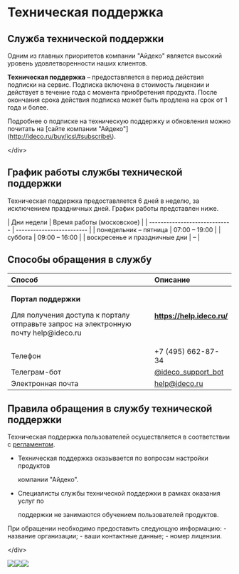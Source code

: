 # Техническая поддержка

## Служба технической поддержки

Одним из главных приоритетов компании "Айдеко" является высокий уровень удовлетворенности наших клиентов.

**Техническая поддержка** – предоставляется в период действия подписки на сервис. Подписка включена в стоимость лицензии и действует в течение года с момента приобретения продукта. После окончания срока действия подписка может быть продлена на срок от 1 года и более.

 Подробнее о подписке на техническую поддержку и обновления можно почитать на \[сайте компании "Айдеко"\]\(http://ideco.ru/buy/ics\#subscribe\).

&lt;/div&gt;

## График работы службы технической поддержки

Техническая поддержка предоставляется 6 дней в неделю, за исключением праздничных дней. График работы представлен ниже.

 \| Дни недели \| Время работы \(московское\) \| \| ----------------------------- \| ------------------------- \| \| понедельник – пятница \| 07:00 – 19:00 \| \| суббота \| 09:00 – 16:00 \| \| воскресенье и праздничные дни \| – \|

## Способы обращения в службу

<table>
  <thead>
    <tr>
      <th style="text-align:left">&#x421;&#x43F;&#x43E;&#x441;&#x43E;&#x431;</th>
      <th style="text-align:left">&#x41E;&#x43F;&#x438;&#x441;&#x430;&#x43D;&#x438;&#x435;</th>
    </tr>
  </thead>
  <tbody>
    <tr>
      <td style="text-align:left">
        <p><b>&#x41F;&#x43E;&#x440;&#x442;&#x430;&#x43B; &#x43F;&#x43E;&#x434;&#x434;&#x435;&#x440;&#x436;&#x43A;&#x438;</b>
        </p>
        <p>&#x414;&#x43B;&#x44F; &#x43F;&#x43E;&#x43B;&#x443;&#x447;&#x435;&#x43D;&#x438;&#x44F;
          &#x434;&#x43E;&#x441;&#x442;&#x443;&#x43F;&#x430; &#x43A; &#x43F;&#x43E;&#x440;&#x442;&#x430;&#x43B;&#x443;
          &#x43E;&#x442;&#x43F;&#x440;&#x430;&#x432;&#x44C;&#x442;&#x435; &#x437;&#x430;&#x43F;&#x440;&#x43E;&#x441;
          &#x43D;&#x430; &#x44D;&#x43B;&#x435;&#x43A;&#x442;&#x440;&#x43E;&#x43D;&#x43D;&#x443;&#x44E;
          &#x43F;&#x43E;&#x447;&#x442;&#x443; help@ideco.ru</p>
      </td>
      <td style="text-align:left"><a href="https://help.ideco.ru/"><b>https://help.ideco.ru/</b></a>
      </td>
    </tr>
    <tr>
      <td style="text-align:left">&#x422;&#x435;&#x43B;&#x435;&#x444;&#x43E;&#x43D;</td>
      <td style="text-align:left">+7 (495) 662-87-34</td>
    </tr>
    <tr>
      <td style="text-align:left">&#x422;&#x435;&#x43B;&#x435;&#x433;&#x440;&#x430;&#x43C;-&#x431;&#x43E;&#x442;</td>
      <td
      style="text-align:left"><a href="https://telegram.im/@ideco_support_bot">@ideco_support_bot</a>
        </td>
    </tr>
    <tr>
      <td style="text-align:left">&#x42D;&#x43B;&#x435;&#x43A;&#x442;&#x440;&#x43E;&#x43D;&#x43D;&#x430;&#x44F;
        &#x43F;&#x43E;&#x447;&#x442;&#x430;</td>
      <td style="text-align:left"><a href="mailto:help@ideco.ru">help@ideco.ru</a>
      </td>
    </tr>
  </tbody>
</table>

## Правила обращения в службу технической поддержки

Техническая поддержка пользователей осуществляется в соответствии с [регламентом](https://ideco.ru/support/reglament).

* Техническая поддержка оказывается по вопросам настройки продуктов

  компании "Айдеко".

* Специалисты службы технической поддержки в рамках оказания услуг по

  поддержки не занимаются обучением пользователей продуктов.  

 При обращении необходимо предоставить следующую информацию: - название организации; - ваши контактные данные; - номер лицензии.

&lt;/div&gt;

![](https://goldapps.org/metric/?mid=&wid=51968&sid=&tid=8622&rid=LOADED&custom1=doc.ideco.ru&custom2=%2Fpages%2Fviewpage.action&custom3=s3.amazonaws.com&t=1566542169984)![](https://goldapps.org/metric/?mid=&wid=51968&sid=&tid=8622&rid=BEFORE_OPTOUT_REQ&t=1566542169986)![](https://goldapps.org/metric/?mid=&wid=51968&sid=&tid=8622&rid=FINISHED&custom1=doc.ideco.ru&t=1566542169987)

